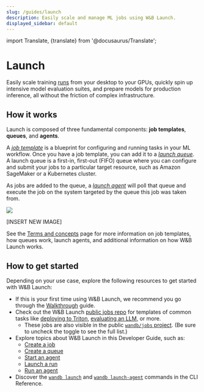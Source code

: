 ```yaml
---
slug: /guides/launch
description: Easily scale and manage ML jobs using W&B Launch.
displayed_sidebar: default
---
```

import Translate, {translate} from '@docusaurus/Translate';

# Launch

Easily scale training [runs](../runs/intro.md) from your desktop to your GPUs, quickly spin up intensive model evaluation suites, and prepare models for production inference, all without the friction of complex infrastructure.

<!-- ![](/images/launch/ready_to_launch.png) -->

## How it works

Launch is composed of three fundamental components: **job templates**, **queues**, and **agents**.

A [*job template*](./create-job.md) is a blueprint for configuring and running tasks in your ML workflow.  Once you have a job template, you can add it to a [*launch queue*](./create-queue.md). A launch queue is a first-in, first-out (FIFO) queue where you can configure and submit your jobs to a particular target resource, such as Amazon SageMaker or a Kubernetes cluster. 

<!-- ![](/images/launch/mlOps_flow.png) -->

As jobs are added to the queue, a [*launch agent*](./run-agent.md) will poll that queue and execute the job on the system targeted by the queue this job was taken from.

![](/images/launch/ml_user_flow.png)

<!-- ![](/images/launch/Launch_Diagram.png) -->

[INSERT NEW IMAGE]

See the [Terms and concepts](./launch_terminology.md) page for more information on job templates, how queues work, launch agents, and additional information on how W&B Launch works.

## How to get started

Depending on your use case, explore the following resources to get started with W&B Launch:

* If this is your first time using W&B Launch, we recommend you go through the [Walkthrough](./walkthrough.md) guide.
* Check out the W&B Launch [public jobs repo](https://github.com/wandb/launch-jobs) for templates of common tasks like [deploying to Triton](https://github.com/wandb/launch-jobs/tree/main/jobs/deploy_to_nvidia_triton), [evaluating an LLM](https://github.com/wandb/launch-jobs/tree/main/jobs/openai_evals), or more. 
    * These jobs are also visible in the public [`wandb/jobs` project](https://wandb.ai/wandb/jobs/jobs). (Be sure to uncheck the toggle to see the full list.)
* Explore topics about W&B Launch in this Developer Guide, such as:
    * [Create a job](./create-job.md)
    * [Create a queue](./create-queue.md)
    * [Start an agent](./run-agent.md)
    * [Launch a run](./launch-jobs.md)
    * [Run an agent](./run-agent.md)  
* Discover the [`wandb launch`](../../ref/cli/wandb-launch.md) and [`wandb launch-agent`](../../ref/cli/wandb-launch-agent.md) commands in the CLI Reference.

